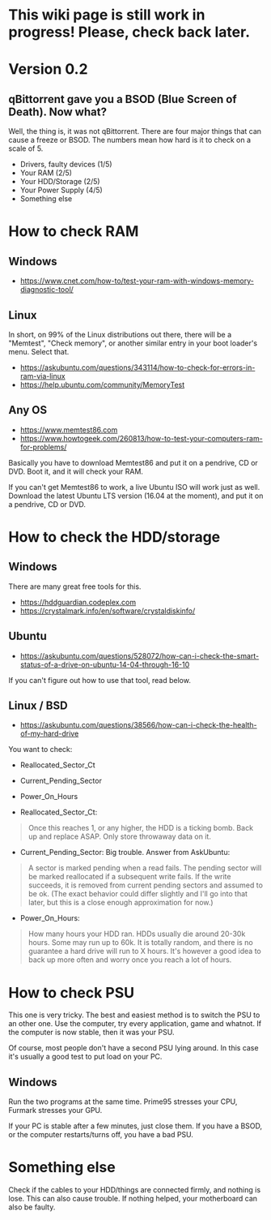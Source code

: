 # This wiki page is still work in progress! Please, check back later.
# Version 0.2

## qBittorrent gave you a BSOD (Blue Screen of Death). Now what?

Well, the thing is, it was not qBittorrent.
There are four major things that can cause a freeze or BSOD.
The numbers mean how hard is it to check on a scale of 5.

* Drivers, faulty devices (1/5)
* Your RAM (2/5)
* Your HDD/Storage (2/5)
* Your Power Supply (4/5)
* Something else

# How to check RAM

## Windows

* https://www.cnet.com/how-to/test-your-ram-with-windows-memory-diagnostic-tool/

## Linux
In short, on 99% of the Linux distributions out there, there will be a "Memtest", "Check memory", or another similar entry in your boot loader's menu. Select that. 

* https://askubuntu.com/questions/343114/how-to-check-for-errors-in-ram-via-linux  
* https://help.ubuntu.com/community/MemoryTest

## Any OS
* https://www.memtest86.com  
* https://www.howtogeek.com/260813/how-to-test-your-computers-ram-for-problems/

Basically you have to download Memtest86 and put it on a pendrive, CD or DVD.
Boot it, and it will check your RAM.

If you can't get Memtest86 to work, a live Ubuntu ISO will work just as well.
Download the latest Ubuntu LTS version (16.04 at the moment), and put it on a pendrive, CD or DVD.

# How to check the HDD/storage

## Windows
There are many great free tools for this.
* https://hddguardian.codeplex.com  
* https://crystalmark.info/en/software/crystaldiskinfo/

## Ubuntu
* https://askubuntu.com/questions/528072/how-can-i-check-the-smart-status-of-a-drive-on-ubuntu-14-04-through-16-10

If you can't figure out how to use that tool, read below.

## Linux / BSD
* https://askubuntu.com/questions/38566/how-can-i-check-the-health-of-my-hard-drive  

You want to check:
* Reallocated_Sector_Ct
* Current_Pending_Sector
* Power_On_Hours

* Reallocated_Sector_Ct:
> Once this reaches 1, or any higher, the HDD is a ticking bomb. Back up and replace ASAP. Only store throwaway data on it.

* Current_Pending_Sector: Big trouble. Answer from AskUbuntu:
> A sector is marked pending when a read fails. The pending sector will be marked reallocated if a subsequent write fails. If the write succeeds, it is removed from current pending sectors and assumed to be ok. (The exact behavior could differ slightly and I'll go into that later, but this is a close enough approximation for now.)

* Power_On_Hours:
> How many hours your HDD ran. HDDs usually die around 20-30k hours. Some may run up to 60k. It is totally random, and there is no guarantee a hard drive will run to X hours. It's however a good idea to back up more often and worry once you reach a lot of hours.

# How to check PSU
This one is very tricky.
The best and easiest method is to switch the PSU to an other one. Use the computer, try every application, game and whatnot. If the computer is now stable, then it was your PSU.

Of course, most people don't have a second PSU lying around.
In this case it's usually a good test to put load on your PC.

## Windows

Run the two programs at the same time.
Prime95 stresses your CPU, Furmark stresses your GPU.

If your PC is stable after a few minutes, just close them.
If you have a BSOD, or the computer restarts/turns off, you have a bad PSU.

# Something else
Check if the cables to your HDD/things are connected firmly, and nothing is lose. This can also cause trouble.
If nothing helped, your motherboard can also be faulty.

